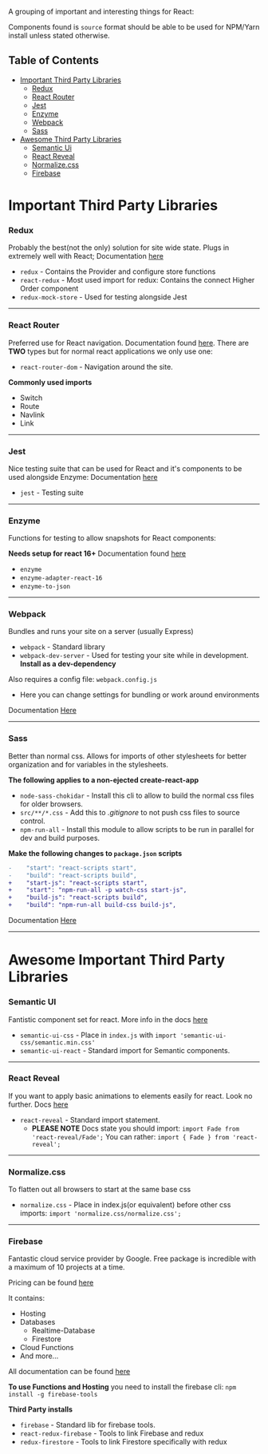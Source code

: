 A grouping of important and interesting things for React:

Components found is `source` format should be able to be used for NPM/Yarn install unless stated otherwise.

## Table of Contents

- [Important Third Party Libraries](#important-third-party-libraries)
  - [Redux](#redux)
  - [React Router](#react-router)
  - [Jest](#jest)
  - [Enzyme](#enzyme)
  - [Webpack](#webpack)
  - [Sass](#sass)
- [Awesome Third Party Libraries](#awesome-third-party-libraries)
  - [Semantic Ui](#semantic-ui)
  - [React Reveal](#react-reveal)
  - [Normalize.css](#normalize-css)
  - [Firebase](#firebase)

# Important Third Party Libraries

### Redux

Probably the best(not the only) solution for site wide state. Plugs in extremely well with React;
Documentation [here](https://redux.js.org/#documentation)

* `redux` - Contains the Provider and configure store functions
* `react-redux` - Most used import for redux: Contains the connect Higher Order component
* `redux-mock-store` - Used for testing alongside Jest

---

### React Router

Preferred use for React navigation. Documentation found [here](https://reacttraining.com/react-router/web/guides/philosophy). There are **TWO** types but for normal react applications we only use one:

* `react-router-dom` - Navigation around the site.

**Commonly used imports**

* Switch
* Route
* Navlink
* Link

---

### Jest

Nice testing suite that can be used for React and it's components to be used alongside Enzyme:
Documentation [here](https://facebook.github.io/jest/docs/en/api.html)

* `jest` - Testing suite

---

### Enzyme

Functions for testing to allow snapshots for React components:

**Needs setup for react 16+**
Documentation found [here](http://airbnb.io/enzyme/docs/api/)

* `enzyme`
* `enzyme-adapter-react-16`
* `enzyme-to-json`

---

### Webpack

Bundles and runs your site on a server (usually Express)

* `webpack` - Standard library
* `webpack-dev-server` - Used for testing your site while in development. **Install as a dev-dependency**

Also requires a config file: `webpack.config.js`
* Here you can change settings for bundling or work around environments

Documentation [Here](https://webpack.js.org/concepts/) 

---

### Sass

Better than normal css. Allows for imports of other stylesheets for better organization and for variables in the stylesheets.

**The following applies to a non-ejected create-react-app**

* `node-sass-chokidar` - Install this cli to allow to build the normal css files for older browsers.
* `src/**/*.css` - Add this to *.gitignore* to not push css files to source control.
* `npm-run-all` - Install this module to allow scripts to be run in parallel for dev and build purposes.

**Make the following changes to `package.json` scripts**

```diff
-    "start": "react-scripts start",
-    "build": "react-scripts build",
+    "start-js": "react-scripts start",
+    "start": "npm-run-all -p watch-css start-js",
+    "build-js": "react-scripts build",
+    "build": "npm-run-all build-css build-js",
```

Documentation [Here](https://sass-lang.com/documentation/file.SASS_REFERENCE.html)

---

# Awesome Important Third Party Libraries

### Semantic UI

Fantistic component set for react. More info in the docs [here](https://react.semantic-ui.com)

* `semantic-ui-css` - Place in `index.js` with `import 'semantic-ui-css/semantic.min.css'`
* `semantic-ui-react` - Standard import for Semantic components.

---

### React Reveal

If you want to apply basic animations to elements easily for react. Look no further. Docs [here](https://www.react-reveal.com/docs/)

* `react-reveal` - Standard import statement.
  * **PLEASE NOTE** Docs state you should import: `import Fade from 'react-reveal/Fade';` You can rather: `import { Fade } from 'react-reveal';`

---

### Normalize.css

To flatten out all browsers to start at the same base css

* `normalize.css` - Place in index.js(or equivalent) before other css imports: `import 'normalize.css/normalize.css';`

---

### Firebase

Fantastic cloud service provider by Google. Free package is incredible with a maximum of 10 projects at a time.

Pricing can be found [here](https://firebase.google.com/pricing/)

It contains:
* Hosting
* Databases
  * Realtime-Database
  * Firestore
* Cloud Functions
* And more...

All documentation can be found [here](https://firebase.google.com/docs/)

**To use Functions and Hosting** you need to install the firebase cli: `npm install -g firebase-tools`

**Third Party installs**
* `firebase` - Standard lib for firebase tools.
* `react-redux-firebase` - Tools to link Firebase and redux
* `redux-firestore` - Tools to link Firestore specifically with redux
